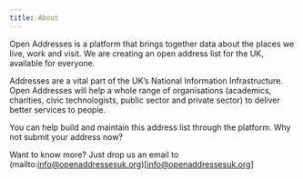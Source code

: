 ```yaml
---
title: About
---
```


Open Addresses is a platform that brings together data about the places we live, work and visit. We are creating an open address list for the UK, available for everyone.

Addresses are a vital part of the UK’s National Information Infrastructure. Open Addresses will help a whole range of organisations (academics, charities, civic technologists, public sector and private sector) to deliver better services to people.

You can help build and maintain this address list through the platform. Why not submit your address now?

Want to know more? Just drop us an email to (mailto:info@openaddressesuk.org)[info@openaddressesuk.org]
